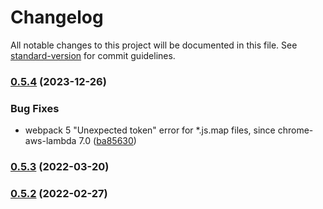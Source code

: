 # Changelog

All notable changes to this project will be documented in this file. See [standard-version](https://github.com/conventional-changelog/standard-version) for commit guidelines.

### [0.5.4](https://github.com/michchan/webpack-config-aws-cdk/compare/v0.5.3...v0.5.4) (2023-12-26)


### Bug Fixes

* webpack 5 "Unexpected token" error for *.js.map files, since chrome-aws-lambda 7.0 ([ba85630](https://github.com/michchan/webpack-config-aws-cdk/commit/ba856307daf3d5505c59e71cc944308cc333c436))

### [0.5.3](https://github.com/michchan/webpack-config-aws-cdk/compare/v0.5.2...v0.5.3) (2022-03-20)

### [0.5.2](https://github.com/michchan/webpack-config-aws-cdk/compare/v0.5.1...v0.5.2) (2022-02-27)
